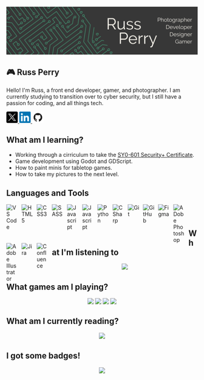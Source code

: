 ![](Images/Social_Banner.png)

## 🎮 Russ Perry
Hello! I'm Russ, a front end developer, gamer, and photographer. I am currently studying to transition over to cyber security, but I still have a passion for coding, and all things tech. 

<a href="https://twitter.com/russintech">
  <img src="Images/Social_Icons/Twitter_X.png" width="30px" />
</a>
<a href="https://www.linkedin.com/in/russ-perry-22b638a8/">
  <img src="Images/Social_Icons/LinkedIn.png" width="30px"/>
</a>
<a href="https://github.com/rperry99">
  <img src="Images/Social_Icons/Github2.png" width="30px"/>
</a>

## What am I learning?
- Working through a cirriculum to take the [SY0-601 Security+ Certificate](https://www.comptia.org/certifications/security).
- Game development using Godot and GDScript.
- How to paint minis for tabletop games.
- How to take my pictures to the next level.

## Languages and Tools
<img align="left" alt="VS Code" width="30px" style="padding-right:10px;" src="https://cdn.jsdelivr.net/gh/devicons/devicon/icons/vscode/vscode-original.svg"/>
<img align="left" alt="HTML5" width="30px" style="padding-right:10px;" src="https://cdn.jsdelivr.net/gh/devicons/devicon/icons/html5/html5-original.svg"/>
<img align="left" alt="CSS3" width="30px" style="padding-right:10px;" src="https://cdn.jsdelivr.net/gh/devicons/devicon/icons/css3/css3-original-wordmark.svg"/>
<img align="left" alt="SASS" width="30px" style="padding-right:10px;" src="https://cdn.jsdelivr.net/gh/devicons/devicon/icons/sass/sass-original.svg"/>
<img align="left" alt="Javascript" width="30px" style="padding-right:10px;" src="https://cdn.jsdelivr.net/gh/devicons/devicon/icons/javascript/javascript-original.svg"/>
<img align="left" alt="Javascript" width="30px" style="padding-right:10px;" src="https://cdn.jsdelivr.net/gh/devicons/devicon/icons/react/react-original-wordmark.svg"/>
<img align="left" alt="Python" width="30px" style="padding-right:10px;" src="https://cdn.jsdelivr.net/gh/devicons/devicon/icons/python/python-original.svg"/>
<img align="left" alt="CSharp" width="30px" style="padding-right:10px;" src="https://cdn.jsdelivr.net/gh/devicons/devicon/icons/csharp/csharp-original.svg"/>
<img align="left" alt="Git" width="30px" style="padding-right:10px;" src="https://cdn.jsdelivr.net/gh/devicons/devicon/icons/git/git-original.svg"/>
<img align="left" alt="GitHub" width="30px" style="padding-right:10px;" src="https://cdn.jsdelivr.net/gh/devicons/devicon/icons/github/github-original.svg"/>
<img align="left" alt="Figma" width="30px" style="padding-right:10px;" src="https://cdn.jsdelivr.net/gh/devicons/devicon/icons/figma/figma-original.svg"/>
<img align="left" alt="ADobe Photoshop" width="30px" style="padding-right:10px;" src="https://cdn.jsdelivr.net/gh/devicons/devicon/icons/photoshop/photoshop-plain.svg"/>
<img align="left" alt="Adobe Illustrator" width="30px" style="padding-right:10px;" src="https://cdn.jsdelivr.net/gh/devicons/devicon/icons/illustrator/illustrator-plain.svg"/>
<img align="left" alt="Jira" width="30px" style="padding-right:10px;" src="https://cdn.jsdelivr.net/gh/devicons/devicon/icons/jira/jira-original-wordmark.svg"/>
<img align="left" alt="Confluence" width="30px" style="padding-right:10px;" src="https://cdn.jsdelivr.net/gh/devicons/devicon/icons/confluence/confluence-original-wordmark.svg"/>
</br>
</br>

## What I'm listening to
<p align="center">
  <a href="https://open.spotify.com/user/1227273073">
    <img src="https://novatorem-pi-six.vercel.app/api/spotify"/>
  </a>
</p>

## What games am I playing?
<p align="center">
  <img src="https://image.api.playstation.com/vulcan/ap/rnd/202309/0718/ca77865b4bc8a1ea110fbe1492f7de8f80234dd079fc181a.png" height=200>
  <img src="https://sahsponyexpress.com/wp-content/uploads/2022/10/overwatch-2-button-fin-1656022954568-900x900.jpg" height=200>
  <img src="https://images.nintendolife.com/7a10a6e1b81fa/powerwash-simulator-cover.cover_large.jpg" height=200>
  <img src="https://cdnb.artstation.com/p/assets/images/images/002/856/949/large/luc-de-haan-horizon-zero-dawn-box-cover.jpg?1466522569" height=200>
</p>

## What am I currently reading?
<p align="center">
  <a href="https://www.amazon.com/Feel-Good-Productivity-More-What-Matters-ebook/dp/B0BQGKNHW1/ref=sr_1_1?dib=eyJ2IjoiMSJ9.ZMcD8zd6uNjDpJu7Fj7KSeeobn6et3Wnro2WoyoaP_T9_DlEkk1hcerAuItQWShgFprKX8r0pqs2BTO-g_SdQ0eTviCD2wni6bT3RyOcDlSv3PDT15PG8ilMIdsi33flVCVhPAI2WG49U2MbSYOW-vKbw_rXfPfzPm7qSZIpd0OQRUqrWGWfeJhJfHz3PniDZyixmBSwUvClIvP2XHdr0yl5dpKmHYuPkdjFlQszvvY.WsGtV3tyh1ly3TEeKQLA2CUj8dt_wG81gn6a744T8ks&dib_tag=se&hvadid=667401388767&hvdev=c&hvlocphy=9015298&hvnetw=g&hvqmt=e&hvrand=5890703491856110295&hvtargid=kwd-2173111892563&hydadcr=15554_13558538&keywords=feel+good+productivity+ali+abdaal&qid=1709325306&sr=8-1">
    <img src="https://m.media-amazon.com/images/I/71IaEbGSeuL._SY466_.jpg" height=300/>
  </a>
</p>

## I got some badges!
<p align="center">
  <a href="https://holopin.io/@rperry99">
    <img src="https://holopin.me/rperry99"/>
  </a>
</p>

<!-- If you are interested in adding this to this your profile, check out this repo: https://github.com/novatorem/novatorem -->

<!--
**rperry99/rperry99** is a ✨ _special_ ✨ repository because its `README.md` (this file) appears on your GitHub profile.

Here are some ideas to get you started:



- 👯 I’m looking to collaborate on ...
- 🤔 I’m looking for help with ...
- 💬 Ask me about ...
- 📫 How to reach me: ...
- 😄 Pronouns: ...
- ⚡ Fun fact: ...
-->
